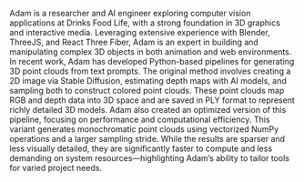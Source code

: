 Adam is a researcher and AI engineer exploring computer vision applications at Drinks Food Life, with a strong foundation in 3D graphics and interactive media. Leveraging extensive experience with Blender, ThreeJS, and React Three Fiber, Adam is an expert in building and manipulating complex 3D objects in both animation and web environments.
In recent work, Adam has developed Python-based pipelines for generating 3D point clouds from text prompts. The original method involves creating a 2D image via Stable Diffusion, estimating depth maps with AI models, and sampling both to construct colored point clouds. These point clouds map RGB and depth data into 3D space and are saved in PLY format to represent richly detailed 3D models.
Adam also created an optimized version of this pipeline, focusing on performance and computational efficiency. This variant generates monochromatic point clouds using vectorized NumPy operations and a larger sampling stride. While the results are sparser and less visually detailed, they are significantly faster to compute and less demanding on system resources—highlighting Adam’s ability to tailor tools for varied project needs.
